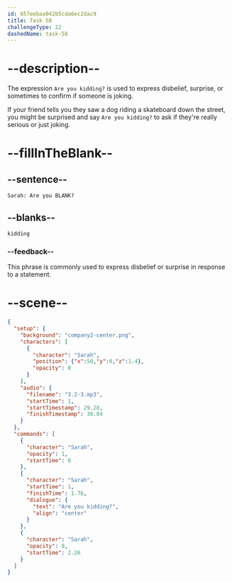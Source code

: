 ```yaml
---
id: 657eebaa042b5cda6ec2dac9
title: Task 58
challengeType: 22
dashedName: task-58
---
```


<!-- (Audio) Sarah: Are you kidding? -->

# --description--

The expression `Are you kidding?` is used to express disbelief, surprise, or sometimes to confirm if someone is joking.

If your friend tells you they saw a dog riding a skateboard down the street, you might be surprised and say `Are you kidding?` to ask if they're really serious or just joking.

# --fillInTheBlank--

## --sentence--

`Sarah: Are you BLANK?`

## --blanks--

`kidding`

### --feedback--

This phrase is commonly used to express disbelief or surprise in response to a statement.

# --scene--

```json
{
  "setup": {
    "background": "company2-center.png",
    "characters": [
      {
        "character": "Sarah",
        "position": {"x":50,"y":0,"z":1.4},
        "opacity": 0
      }
    ],
    "audio": {
      "filename": "3.2-3.mp3",
      "startTime": 1,
      "startTimestamp": 29.28,
      "finishTimestamp": 30.04
    }
  },
  "commands": [
    {
      "character": "Sarah",
      "opacity": 1,
      "startTime": 0
    },
    {
      "character": "Sarah",
      "startTime": 1,
      "finishTime": 1.76,
      "dialogue": {
        "text": "Are you kidding?",
        "align": "center"
      }
    },
    {
      "character": "Sarah",
      "opacity": 0,
      "startTime": 2.26
    }
  ]
}
```
